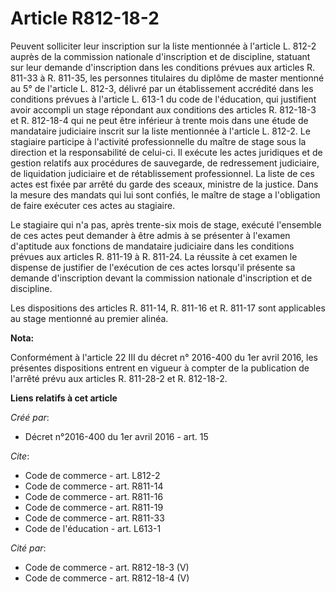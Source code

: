 # Article R812-18-2

Peuvent solliciter leur inscription sur la liste mentionnée à l'article L. 812-2 auprès de la commission nationale
d'inscription et de discipline, statuant sur leur demande d'inscription dans les conditions prévues aux articles R. 811-33 à
R. 811-35, les personnes titulaires du diplôme de master mentionné au 5° de l'article L. 812-3, délivré par un établissement
accrédité dans les conditions prévues à l'article L. 613-1 du code de l'éducation, qui justifient avoir accompli un stage
répondant aux conditions des articles R. 812-18-3 et R. 812-18-4 qui ne peut être inférieur à trente mois dans une étude de
mandataire judiciaire inscrit sur la liste mentionnée à l'article L. 812-2. Le stagiaire participe à l'activité
professionnelle du maître de stage sous la direction et la responsabilité de celui-ci. Il exécute les actes juridiques et de
gestion relatifs aux procédures de sauvegarde, de redressement judiciaire, de liquidation judiciaire et de rétablissement
professionnel. La liste de ces actes est fixée par arrêté du garde des sceaux, ministre de la justice. Dans la mesure des
mandats qui lui sont confiés, le maître de stage a l'obligation de faire exécuter ces actes au stagiaire. 

Le stagiaire qui n'a pas, après trente-six mois de stage, exécuté l'ensemble de ces actes peut demander à être admis à se
présenter à l'examen d'aptitude aux fonctions de mandataire judiciaire dans les conditions prévues aux articles R. 811-19 à
R. 811-24. La réussite à cet examen le dispense de justifier de l'exécution de ces actes lorsqu'il présente sa demande
d'inscription devant la commission nationale d'inscription et de discipline. 

Les dispositions des articles R. 811-14, R. 811-16 et R. 811-17 sont applicables au stage mentionné au premier alinéa.

**Nota:**

Conformément à l'article 22 III du décret n° 2016-400 du 1er avril 2016, les présentes dispositions entrent en vigueur à
compter de la publication de l'arrêté prévu aux articles R. 811-28-2 et R. 812-18-2.

**Liens relatifs à cet article**

_Créé par_:

  - Décret n°2016-400 du 1er avril 2016 - art. 15

_Cite_:

  - Code de commerce - art. L812-2
  - Code de commerce - art. R811-14
  - Code de commerce - art. R811-16
  - Code de commerce - art. R811-19
  - Code de commerce - art. R811-33
  - Code de l'éducation - art. L613-1

_Cité par_:

  - Code de commerce - art. R812-18-3 (V)
  - Code de commerce - art. R812-18-4 (V)
